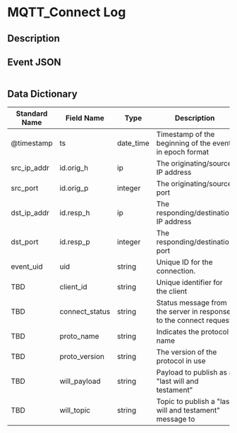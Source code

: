 # MQTT_Connect Log

## Description

## Event JSON

```json
```

## Data Dictionary

|	        Standard Name       	|            Field Name             |       	    Type            	|   	    Description          	|	     Sample Value           	|
|	-------------------------------	|	-------------------------------	|	-------------------------------	|	-------------------------------	|	-------------------------------	|
| @timestamp  | ts             | date_time | Timestamp of the beginning of the event in epoch format           | `1300475167.096535` | 
| src_ip_addr | id.orig_h      | ip        | The originating/source IP address                                 | `10.1.1.1`          | 
| src_port    | id.orig_p      | integer   | The originating/source port                                       | `37682`             | 
| dst_ip_addr | id.resp_h      | ip        | The responding/destination IP address                             | `10.2.2.2`          | 
| dst_port    | id.resp_p      | integer   | The responding/destination port                                   | `1883`              | 
| event_uid   | uid            | string    | Unique ID for the connection.                                     | `CHhAvVGS1DHFjwGM9` | 
| TBD         | client_id      | string    | Unique identifier for the client                                  | ``                  | 
| TBD         | connect_status | string    | Status message from the server in response to the connect request | ``                  | 
| TBD         | proto_name     | string    | Indicates the protocol name                                       | ``                  | 
| TBD         | proto_version  | string    | The version of the protocol in use                                | ``                  | 
| TBD         | will_payload   | string    | Payload to publish as a "last will and testament"                 | ``                  | 
| TBD         | will_topic     | string    | Topic to publish a "last will and testament" message to           | ``                  | 
